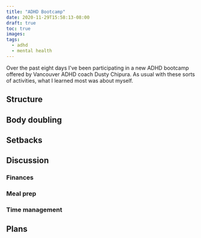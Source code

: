 ```yaml
---
title: "ADHD Bootcamp"
date: 2020-11-29T15:58:13-08:00
draft: true
toc: true
images:
tags:
  - adhd
  - mental health
---
```


Over the past eight days I've been participating in a new ADHD bootcamp offered by Vancouver ADHD coach Dusty Chipura.
As usual with these sorts of activities, what I learned most was about myself.

## Structure

## Body doubling

## Setbacks

## Discussion

### Finances

### Meal prep

### Time management

## Plans
